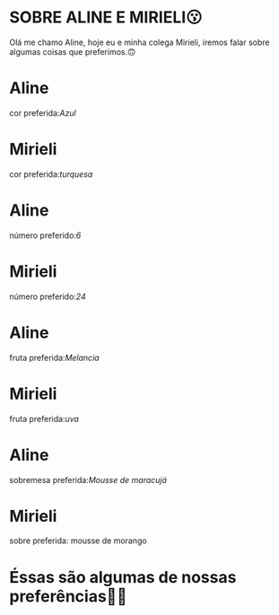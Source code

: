 # SOBRE ALINE E MIRIELI😗

 Olá me chamo Aline, hoje eu e minha colega Mirieli, iremos falar sobre algumas coisas que preferimos.🙃

# Aline

cor preferida:*Azul*

# Mirieli

cor preferida:*turquesa*

# Aline

número preferido:*6*

# Mirieli

número preferido:*24*

# Aline

fruta preferida:*Melancia*

# Mirieli


fruta preferida:*uva*

# Aline

 sobremesa preferida:*Mousse de maracujá* 

 # Mirieli 

 sobre preferida: mousse de morango 


  # Éssas são algumas de nossas preferências🫶🤗

 
